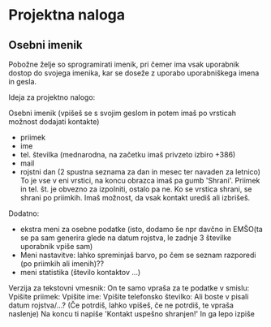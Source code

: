 # Projektna naloga
## Osebni imenik

Pobožne želje so sprogramirati imenik, pri čemer ima vsak uporabnik
dostop do svojega imenika, kar se doseže z uporabo uporabniškega imena
in gesla.





Ideja za projektno nalogo:


Osebni imenik (vpišeš se s svojim geslom in potem imaš po vrsticah možnost dodajati kontakte)
- priimek
- ime
- tel. številka (mednarodna, na začetku imaš privzeto izbiro +386)
- mail
- rojstni dan (2 spustna seznama za dan in mesec ter navaden za letnico)
To je vse v eni vrstici, na koncu obrazca imaš pa gumb 'Shrani'.
Priimek in tel. št. je obvezno za izpolniti, ostalo pa ne.
Ko se vrstica shrani, se shrani po priimkih.
Imaš možnost, da vsak kontakt urediš ali izbrišeš.

Dodatno:
- ekstra meni za osebne podatke (isto, dodamo še npr davčno in EMŠO(ta se pa sam generira glede na datum rojstva,
le zadnje 3 številke uporabnik vpiše sam)
- Meni nastavitve: lahko spreminjaš barvo, po čem se seznam razporedi (po priimkih ali imenih)??
- meni statistika (število kontaktov ...)


Verzija za tekstovni vmesnik:
On te samo vpraša za te podatke v smislu:
Vpišite priimek:
Vpišite ime:
Vpišite telefonsko številko:
Ali boste v pisali datum rojstva/...? (Če potrdiš, lahko vpišeš, če ne potrdiš, te vpraša naslenje)
Na koncu ti napiše 'Kontakt uspešno shranjen!' In ga lepo izpiše